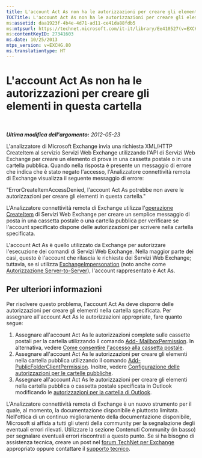 ```yaml
---
title: L'account Act As non ha le autorizzazioni per creare gli elementi in questa cartella
TOCTitle: L'account Act As non ha le autorizzazioni per creare gli elementi in questa cartella
ms:assetid: daa1923f-4b4e-4d71-ad11-ce41da88fdb5
ms:mtpsurl: https://technet.microsoft.com/it-it/library/Ee410527(v=EXCHG.80)
ms:contentKeyID: 27341603
ms.date: 10/25/2013
mtps_version: v=EXCHG.80
ms.translationtype: HT
---
```


# L'account Act As non ha le autorizzazioni per creare gli elementi in questa cartella

 

***Ultima modifica dell'argomento:** 2012-05-23*

L'analizzatore di Microsoft Exchange invia una richiesta XML/HTTP CreateItem al servizio Servizi Web Exchange utilizzando l'API di Servizi Web Exchange per creare un elemento di prova in una cassetta postale o in una cartella pubblica. Quando nella risposta è presente un messaggio di errore che indica che è stato negato l'accesso, l'Analizzatore connettività remota di Exchange visualizza il seguente messaggio di errore:

"ErrorCreateItemAccessDenied, l'account Act As potrebbe non avere le autorizzazioni per creare gli elementi in questa cartella."

L'Analizzatore connettività remota di Exchange utilizza l'[operazione CreateItem](http://go.microsoft.com/fwlink/?linkid=161972) di Servizi Web Exchange per creare un semplice messaggio di posta in una cassetta postale o una cartella pubblica per verificare se l'account specificato dispone delle autorizzazioni per scrivere nella cartella specificata.

L'account Act As è quello utilizzato da Exchange per autorizzare l'esecuzione dei comandi di Servizi Web Exchange. Nella maggior parte dei casi, questo è l'account che rilascia le richieste dei Servizi Web Exchange; tuttavia, se si utilizza [ExchangeImpersonation](http://go.microsoft.com/fwlink/?linkid=161948) (noto anche come [Autorizzazione Server-to-Server](http://go.microsoft.com/fwlink/?linkid=161951)), l'account rappresentato è Act As.

## Per ulteriori informazioni

Per risolvere questo problema, l'account Act As deve disporre delle autorizzazioni per creare gli elementi nella cartella specificata. Per assegnare all'account Act As le autorizzazioni appropriate, fare quanto segue:

1.  Assegnare all'account Act As le autorizzazioni complete sulle cassette postali per la cartella utilizzando il comando [Add- MailboxPermission](http://go.microsoft.com/fwlink/?linkid=76497). In alternativa, vedere [Come consentire l'accesso alla cassetta postale](http://go.microsoft.com/fwlink/?linkid=76535).  
2.  Assegnare all'account Act As le autorizzazioni per creare gli elementi nella cartella pubblica utilizzando il comando [Add-PublicFolderClientPermission](http://go.microsoft.com/fwlink/?linkid=123666). Inoltre, vedere [Configurazione delle autorizzazioni per le cartelle pubbliche](http://go.microsoft.com/fwlink/?linkid=161967).  
3.  Assegnare all'account Act As le autorizzazioni per creare gli elementi nella cartella pubblica o cassetta postale specificata in Outlook modificando le [autorizzazioni per la cartella di Outlook](http://go.microsoft.com/fwlink/?linkid=86319).  

L'Analizzatore connettività remota di Exchange è un nuovo strumento per il quale, al momento, la documentazione disponibile è piuttosto limitata. Nell'ottica di un continuo miglioramento della documentazione disponibile, Microsoft si affida a tutti gli utenti della community per la segnalazione degli eventuali errori rilevati. Utilizzare la sezione Contenuti Community (in basso) per segnalare eventuali errori riscontrati a questo punto. Se si ha bisogno di assistenza tecnica, creare un post nel [forum TechNet per Exchange](http://go.microsoft.com/fwlink/?linkid=73420) appropriato oppure contattare il [supporto tecnico](http://go.microsoft.com/fwlink/?linkid=8158).

